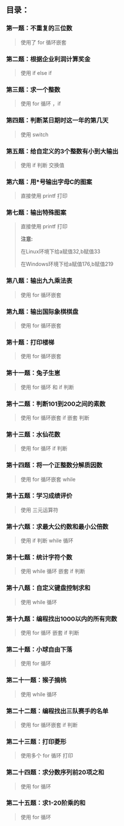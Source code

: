 ## 目录：

### 第一题：不重复的三位数

> 使用了 for 循环嵌套

### 第二题：根据企业利润计算奖金

> 使用 if else if 

### 第三题：求一个整数

> 使用 for 循环 ，if

### 第四题：判断某日期时这一年的第几天

> 使用 switch

### 第五题：给自定义的3个整数有小到大输出

> 使用 if 判断 交换值

### 第六题：用*号输出字母C的图案

> 直接使用 printf 打印

### 第七题：输出特殊图案

> 直接使用 printf 打印
>
> **注意:** 
>
> 在Linux环境下给a赋值32,b赋值33
>
> 在Windows环境下给a赋值176,b赋值219

### 第八题：输出九九乘法表

> 使用 for 循环嵌套

### 第九题：输出国际象棋棋盘

> 使用 for 循环嵌套

### 第十题：打印楼梯

> 使用 for 循环嵌套

### 第十一题：兔子生崽

> 使用 for 循环 和 if 判断

### 第十二题：判断101到200之间的素数

> 使用 for 循环嵌套 if 嵌套 判断

### 第十三题：水仙花数

> 使用 for 循环  if 判断

### 第十四题：将一个正整数分解质因数

> 使用 for 循环嵌套 while

### 第十五题：学习成绩评价

> 使用 三元运算符

### 第十六题：求最大公约数和最小公倍数

> 使用 if 判断 while 循环

### 第十七题：统计字符个数

> 使用 while 循环 嵌套 if 判断

### 第十八题：自定义键盘控制求和

> 使用 while 循环

### 第十九题：编程找出1000以内的所有完数

> 使用 for 循环 嵌套 if 判断

### 第二十题：小球自由下落

> 使用 for 循环

### 第二十一题：猴子摘桃

> 使用 while 循环

### 第二十二题：编程找出三队赛手的名单

> 使用 for 循环嵌套 if 判断

### 第二十三题：打印菱形

> 使用多个 for 循环 打印

### 第二十四题：求分数序列前20项之和

> 使用 for 循环

### 第二十五题：求1-20阶乘的和

> 使用 for 循环
